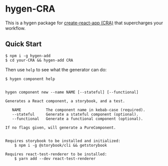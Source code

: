 # hygen-CRA

This is a hygen package for [create-react-app (CRA)](https://github.com/facebook/create-react-app) that supercharges your workflow.

## Quick Start

```
$ npm i -g hygen-add
$ cd your-CRA && hygen-add CRA
```

Then use `help` to see what the generator can do:

```
$ hygen component help


hygen component new --name NAME [--stateful] [--functional]

Generates a React component, a storybook, and a test.

   NAME           The component name in kebab-case (required).
   --stateful     Generate a stateful component (optional).
   --functional   Generate a functional component (optional).

If no flags given, will generate a PureComponent.


Requires storybook to be installed and initialized:
    $ npm i -g @storybook/cli && getstorybook

Requires react-test-renderer to be installed:
    $ yarn add --dev react-test-renderer
```
